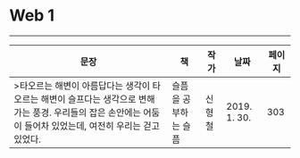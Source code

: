 # Web 1
 ---
 

문장|책|작가|날짜|페이지
---|---|---|---|---
>타오르는 해변이 아름답다는 생각이 타오르는 해변이 슬프다는 생각으로 변해가는 풍경.    우리들의 잡은 손안에는 어둠이 들어차 있었는데, 여전히 우리는 걷고 있었다. | 슬픔을 공부하는 슬픔 |신형철|2019. 1. 30.|303


